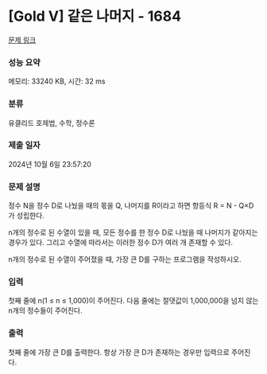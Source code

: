 # [Gold V] 같은 나머지 - 1684 

[문제 링크](https://www.acmicpc.net/problem/1684) 

### 성능 요약

메모리: 33240 KB, 시간: 32 ms

### 분류

유클리드 호제법, 수학, 정수론

### 제출 일자

2024년 10월 6일 23:57:20

### 문제 설명

<p>정수 N을 정수 D로 나눴을 때의 몫을 Q, 나머지를 R이라고 하면 항등식 R = N - Q×D가 성립한다.</p>

<p>n개의 정수로 된 수열이 있을 때, 모든 정수를 한 정수 D로 나눴을 때 나머지가 같아지는 경우가 있다. 그리고 수열에 따라서는 이러한 정수 D가 여러 개 존재할 수 있다.</p>

<p>n개의 정수로 된 수열이 주어졌을 때, 가장 큰 D를 구하는 프로그램을 작성하시오.</p>

### 입력 

 <p>첫째 줄에 n(1 ≤ n ≤ 1,000)이 주어진다. 다음 줄에는 절댓값이 1,000,000을 넘지 않는 n개의 정수들이 주어진다.</p>

### 출력 

 <p>첫째 줄에 가장 큰 D를 출력한다. 항상 가장 큰 D가 존재하는 경우만 입력으로 주어진다.</p>

